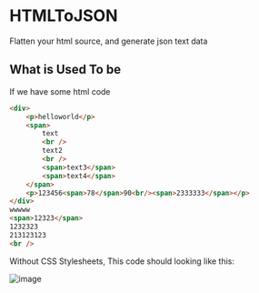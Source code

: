 # HTMLToJSON
Flatten your html source, and generate json text data

## What is Used To be

If we have some html code
```html
<div>
    <p>helloworld</p>
    <span>
        text
        <br />
        text2
        <br />
        <span>text3</span>
        <span>text4</span>
    </span>
    <p>123456<span>78</span>90<br/><span>2333333</span></p>
</div>
wwwww
<span>12323</span>
1232323
213123123
<br />
```
Without CSS Stylesheets, This code should looking like this:

![image](https://cloud.githubusercontent.com/assets/4409743/24208652/1c327012-0f5f-11e7-8442-213b940ade2e.png)

